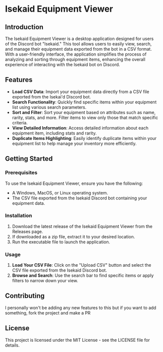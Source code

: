 # Isekaid Equipment Viewer

## Introduction

The Isekaid Equipment Viewer is a desktop application designed for users of the Discord bot "Isekaid." This tool allows users to easily view, search, and manage their equipment data exported from the bot in a CSV format. With a user-friendly interface, the application simplifies the process of analyzing and sorting through equipment items, enhancing the overall experience of interacting with the Isekaid bot on Discord.

## Features

- **Load CSV Data**: Import your equipment data directly from a CSV file exported from the Isekai'd Discord bot.
- **Search Functionality**: Quickly find specific items within your equipment list using various search parameters.
- **Sort and Filter**: Sort your equipment based on attributes such as name, rarity, stats, and more. Filter items to view only those that match specific criteria.
- **View Detailed Information**: Access detailed information about each equipment item, including stats and rarity.
- **Duplicate Items Highlighting**: Easily identify duplicate items within your equipment list to help manage your inventory more efficiently.

## Getting Started

### Prerequisites

To use the Isekaid Equipment Viewer, ensure you have the following:

- A Windows, MacOS, or Linux operating system.
- The CSV file exported from the Isekaid Discord bot containing your equipment data.

### Installation

1. Download the latest release of the Isekaid Equipment Viewer from the Releases page.
2. If downloaded as a zip file, extract it to your desired location.
3. Run the executable file to launch the application.

### Usage

1. **Load Your CSV File**: Click on the "Upload CSV" button and select the CSV file exported from the Isekaid Discord bot.
2. **Browse and Search**: Use the search bar to find specific items or apply filters to narrow down your view.

## Contributing

I personally won't be adding any new features to this but if you want to add something, fork the project and make a PR

## License

This project is licensed under the MIT License - see the LICENSE file for details.
